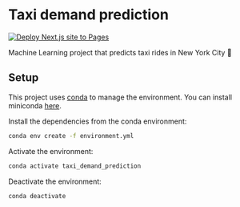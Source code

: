 # Taxi demand prediction

[![Deploy Next.js site to Pages](https://github.com/marcusholmgren/taxi_demand_prediction/actions/workflows/nextjs.yml/badge.svg)](https://github.com/marcusholmgren/taxi_demand_prediction/actions/workflows/nextjs.yml)


Machine Learning project that predicts taxi rides in New York City 🚕

## Setup

This project uses [conda](https://docs.conda.io/en/latest/) to manage the environment. 
You can install miniconda [here](https://docs.conda.io/en/latest/miniconda.html).

Install the dependencies from the conda environment:

```bash
conda env create -f environment.yml
```

Activate the environment:

```bash
conda activate taxi_demand_prediction
```

Deactivate the environment:

```bash
conda deactivate
```

